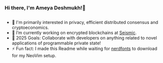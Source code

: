 ### Hi there, I'm Ameya Deshmukh!👋 



## 
- 🔭 I'm primarily interested in privacy, efficient distributed consensus and cryptoeconomics.
- 🌱 I’m currently working on encrypted blockchains at [Seismic](https://seismic.systems).
- 🥅 2025 Goals: Collaborate with developers on anything related to novel applications of programmable private state!
- ⚡ Fun fact: I made this Readme while waiting for [nerdfonts](https://github.com/ryanoasis/nerd-fonts) to download for my NeoVim setup.





